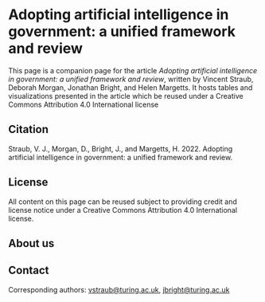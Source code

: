 # Adopting artificial intelligence in government: a unified framework and review

This page is a companion page for the article _Adopting artificial intelligence in government: a unified framework and review_, written by Vincent Straub, Deborah Morgan, Jonathan Bright, and Helen Margetts. It hosts tables and visualizations presented in the article which be reused under a Creative Commons Attribution 4.0 International license 

## Citation

Straub, V. J., Morgan, D., Bright, J., and Margetts, H. 2022. Adopting artificial intelligence in government: a unified framework and review. 

## License

All content on this page can be reused subject to providing credit and license notice under a Creative Commons Attribution 4.0 International license.

## About us


## Contact

Corresponding authors: vstraub@turing.ac.uk, jbright@turing.ac.uk


